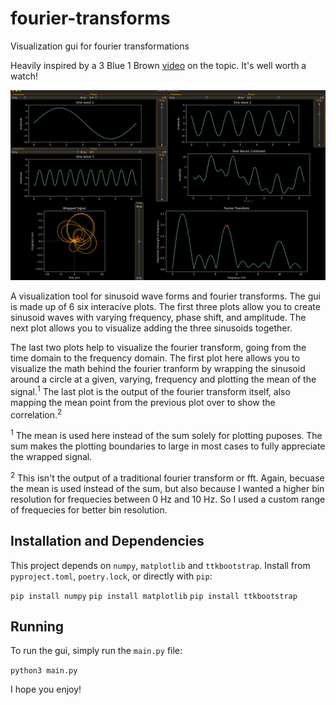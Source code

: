 # fourier-transforms

Visualization gui for fourier transformations

Heavily inspired by a 3 Blue 1 Brown [video](https://www.youtube.com/watch?v=spUNpyF58BY) on the topic. It's well worth a watch!

![GUI Example](gui_example.png "Screenshot")

A visualization tool for sinusoid wave forms and fourier transforms.
The gui is made up of 6 six interacive plots. The first three plots allow
you to create sinusoid waves with varying frequency, phase shift, and amplitude.
The next plot allows you to visualize adding the three sinusoids together.

The last two plots help to visualize the fourier transform, going from the
time domain to the frequency domain. The first plot here allows you to visualize
the math behind the fourier tranform by wrapping
the sinusoid around a circle at a given, varying, frequency and plotting the mean of the signal.<sup>1</sup>
The last plot is the output of the fourier transform itself, also mapping
the mean point from the previous plot over to show the correlation.<sup>2</sup>

<sup>1</sup> The mean is used here instead of the sum solely for plotting puposes. The sum makes the 
plotting boundaries to large in most cases to fully appreciate the wrapped signal.

<sup>2</sup> This isn't the output of a traditional fourier transform or fft. Again, becuase the mean is used instead of the sum, but also because I wanted a higher bin resolution for frequecies between 0 Hz and 10 Hz. So I used a custom range of frequecies for better bin resolution.

## Installation and Dependencies

This project depends on `numpy`, `matplotlib` and `ttkbootstrap`.
Install from `pyproject.toml`, `poetry.lock`, or directly with `pip`:

`pip install numpy`
`pip install matplotlib`
`pip install ttkbootstrap`

## Running

To run the gui, simply run the `main.py` file:

`python3 main.py`

I hope you enjoy!
